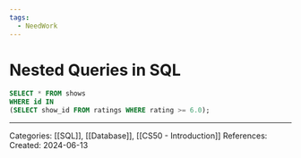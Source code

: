 ```yaml
---
tags:
  - NeedWork
---
```

# Nested Queries in SQL
``` SQL
SELECT * FROM shows
WHERE id IN 
(SELECT show_id FROM ratings WHERE rating >= 6.0);
```

---
Categories: [[SQL]], [[Database]], [[CS50 - Introduction]]
References:
Created: 2024-06-13
